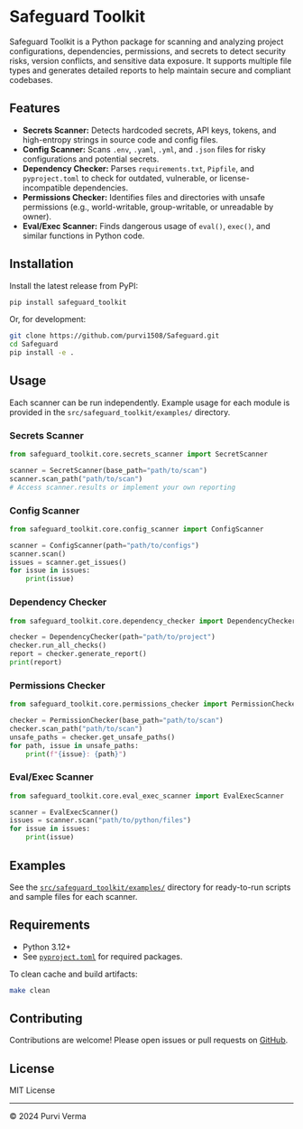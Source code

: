 # Safeguard Toolkit

Safeguard Toolkit is a Python package for scanning and analyzing project configurations, dependencies, permissions, and secrets to detect security risks, version conflicts, and sensitive data exposure. It supports multiple file types and generates detailed reports to help maintain secure and compliant codebases.

## Features

- **Secrets Scanner:** Detects hardcoded secrets, API keys, tokens, and high-entropy strings in source code and config files.
- **Config Scanner:** Scans `.env`, `.yaml`, `.yml`, and `.json` files for risky configurations and potential secrets.
- **Dependency Checker:** Parses `requirements.txt`, `Pipfile`, and `pyproject.toml` to check for outdated, vulnerable, or license-incompatible dependencies.
- **Permissions Checker:** Identifies files and directories with unsafe permissions (e.g., world-writable, group-writable, or unreadable by owner).
- **Eval/Exec Scanner:** Finds dangerous usage of `eval()`, `exec()`, and similar functions in Python code.

## Installation

Install the latest release from PyPI:

```sh
pip install safeguard_toolkit
```

Or, for development:

```sh
git clone https://github.com/purvi1508/Safeguard.git
cd Safeguard
pip install -e .
```

## Usage

Each scanner can be run independently. Example usage for each module is provided in the `src/safeguard_toolkit/examples/` directory.

### Secrets Scanner

```python
from safeguard_toolkit.core.secrets_scanner import SecretScanner

scanner = SecretScanner(base_path="path/to/scan")
scanner.scan_path("path/to/scan")
# Access scanner.results or implement your own reporting
```

### Config Scanner

```python
from safeguard_toolkit.core.config_scanner import ConfigScanner

scanner = ConfigScanner(path="path/to/configs")
scanner.scan()
issues = scanner.get_issues()
for issue in issues:
    print(issue)
```

### Dependency Checker

```python
from safeguard_toolkit.core.dependency_checker import DependencyChecker

checker = DependencyChecker(path="path/to/project")
checker.run_all_checks()
report = checker.generate_report()
print(report)
```

### Permissions Checker

```python
from safeguard_toolkit.core.permissions_checker import PermissionChecker

checker = PermissionChecker(base_path="path/to/scan")
checker.scan_path("path/to/scan")
unsafe_paths = checker.get_unsafe_paths()
for path, issue in unsafe_paths:
    print(f"{issue}: {path}")
```

### Eval/Exec Scanner

```python
from safeguard_toolkit.core.eval_exec_scanner import EvalExecScanner

scanner = EvalExecScanner()
issues = scanner.scan("path/to/python/files")
for issue in issues:
    print(issue)
```

## Examples

See the [`src/safeguard_toolkit/examples/`](src/safeguard_toolkit/examples/) directory for ready-to-run scripts and sample files for each scanner.

## Requirements

- Python 3.12+
- See [`pyproject.toml`](pyproject.toml) for required packages.


To clean cache and build artifacts:

```sh
make clean
```

## Contributing

Contributions are welcome! Please open issues or pull requests on [GitHub](https://github.com/purvi1508/Safeguard).

## License

MIT License

---

© 2024 Purvi Verma